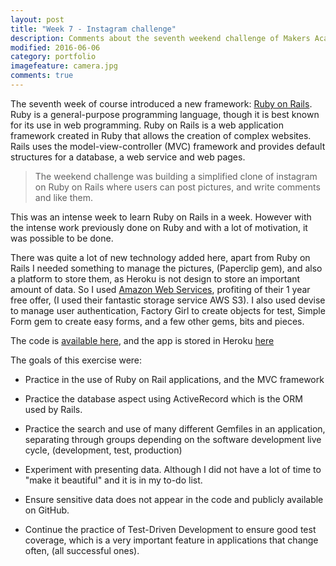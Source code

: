 ```yaml
---
layout: post
title: "Week 7 - Instagram challenge"
description: Comments about the seventh weekend challenge of Makers Academy.
modified: 2016-06-06
category: portfolio
imagefeature: camera.jpg
comments: true
---
```


The seventh week of course introduced a new framework: <a href="http://rubyonrails.org/" target="_blank">Ruby on Rails</a>. Ruby is a general-purpose programming language, though it is best known for its use in web programming. Ruby on Rails is a web application framework created in Ruby that allows the creation of complex websites. Rails uses the model-view-controller (MVC) framework and provides default structures for a database, a web service and web pages.

> The weekend challenge was building a simplified clone of instagram on Ruby on Rails where users can post pictures, and write comments and like them.

This was an intense week to learn Ruby on Rails in a week.  However with the intense work previously done on Ruby and with a lot of motivation, it was possible to be done.

There was quite a lot of new technology added here, apart from Ruby on Rails I needed something to manage the pictures, (Paperclip gem), and also a platform to store them, as Heroku is not design to store an important amount of data.  So I used <a href="https://aws.amazon.com/" target="_blank">Amazon Web Services</a>, profiting of their 1 year free offer, (I used their fantastic storage service AWS S3).  I also used devise to manage user authentication, Factory Girl to create objects for test, Simple Form gem to create easy forms, and a few other gems, bits and pieces.

The code is <a href="https://github.com/tigretoncio/instagram-challenge" target="_blank">available here</a>, and the app is stored in Heroku <a href="https://pichagram.herokuapp.com/" target="_blank">here</a>

The goals of this exercise were:

  * Practice in the use of Ruby on Rail applications, and the MVC framework

  * Practice the database aspect using ActiveRecord which is the ORM used by Rails.

  * Practice the search and use of many different Gemfiles in an application, separating through groups depending on the software development live cycle, (development, test, production)

  * Experiment with presenting data. Although I did not have a lot of time to "make it beautiful" and it is in my to-do list.

  * Ensure sensitive data does not appear in the code and publicly available on GitHub.

  * Continue the practice of Test-Driven Development to ensure good test coverage, which is a very important feature in applications that change often, (all successful ones).

